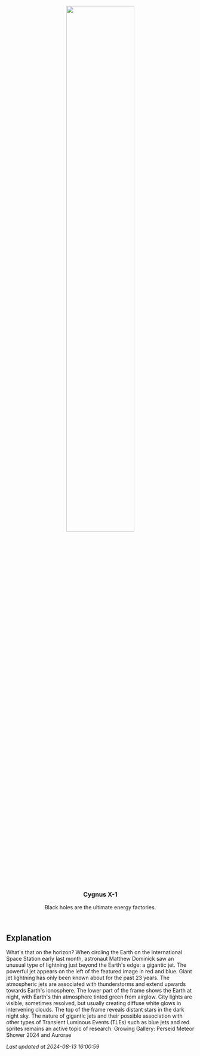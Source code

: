 <p align='center'>
    <img src='https://apod.nasa.gov/apod/image/2408/JetIss_Schmauss_960.jpg' width='60%' />
    <h3 align="center">Cygnus X-1</h3>
    <p align="center">Black holes are the ultimate energy factories.</p>
</p>
<br/>

Explanation
--
What's that on the horizon? When circling the Earth on the International Space Station early last month, astronaut Matthew Dominick saw an unusual type of lightning just beyond the Earth's edge: a gigantic jet. The powerful jet appears on the left of the featured image in red and blue. Giant jet lightning has only been known about for the past 23 years. The atmospheric jets are associated with thunderstorms and extend upwards towards Earth's ionosphere.  The lower part of the frame shows the Earth at night, with Earth's thin atmosphere tinted green from airglow. City lights are visible, sometimes resolved, but usually creating diffuse white glows in intervening clouds.  The top of the frame reveals distant stars in the dark night sky. The nature of gigantic jets and their possible association with other types of Transient Luminous Events (TLEs) such as blue jets and red sprites remains an active topic of research.   Growing Gallery: Perseid Meteor Shower 2024 and Aurorae


*Last updated at 2024-08-13 16:00:59*
